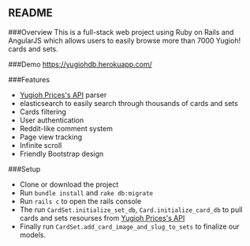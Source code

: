 ## README

###Overview
This is a full-stack web project using Ruby on Rails and AngularJS which allows users to easily browse more than 7000 Yugioh! cards and sets.

###Demo
https://yugiohdb.herokuapp.com/

###Features
- [Yugioh Prices's API](http://docs.yugiohprices.apiary.io) parser
- elasticsearch to easily search through thousands of cards and sets
- Cards filtering
- User authentication
- Reddit-like comment system
- Page view tracking
- Infinite scroll
- Friendly Bootstrap design

###Setup
- Clone or download the project
- Run `bundle install` and `rake db:migrate`
- Run `rails c` to open the rails console
- The run `CardSet.initialize_set_db`, `Card.initialize_card_db` to pull cards and sets resourses from [Yugioh Prices's API](http://docs.yugiohprices.apiary.io)
- Finally run `CardSet.add_card_image_and_slug_to_sets` to finalize our models.

